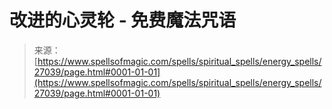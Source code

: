 <!--yml

category: 未分类

date: 2024-06-12 19:15:39

-->

# 改进的心灵轮 - 免费魔法咒语

> 来源：[https://www.spellsofmagic.com/spells/spiritual_spells/energy_spells/27039/page.html#0001-01-01](https://www.spellsofmagic.com/spells/spiritual_spells/energy_spells/27039/page.html#0001-01-01)
